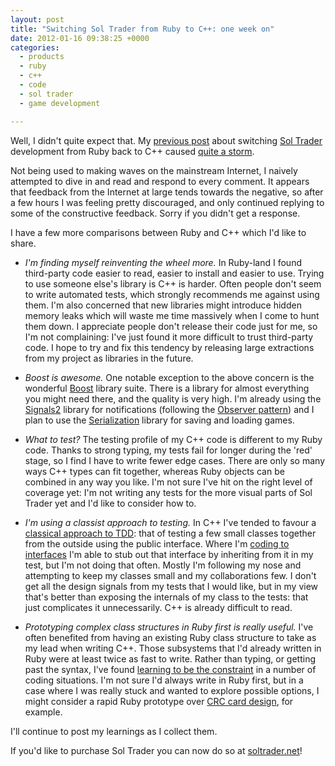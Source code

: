 ```yaml
---
layout: post
title: "Switching Sol Trader from Ruby to C++: one week on"
date: 2012-01-16 09:38:25 +0000
categories:
  - products
  - ruby
  - c++
  - code
  - sol trader
  - game development

---
```

Well, I didn't quite expect that. My [previous post](/2012/01/why-i-switched-from-ruby-back-to-c-plus-plus/) about switching [Sol Trader](http://soltrader.net) development from Ruby back to C++ caused [quite a storm](http://news.ycombinator.com/item?id=3440596).

Not being used to making waves on the mainstream Internet, I naively attempted to dive in and read and respond to every comment. It appears that feedback from the Internet at large tends towards the negative, so after a few hours I was feeling pretty discouraged, and only continued replying to some of the constructive feedback. Sorry if you didn't get a response.

I have a few more comparisons between Ruby and C++ which I'd like to share.

* *I'm finding myself reinventing the wheel more.* In Ruby-land I found third-party code easier to read, easier to install and easier to use. Trying to use someone else's library is C++ is harder. Often people don't seem to write automated tests, which strongly recommends me against using them. I'm also concerned that new libraries might introduce hidden memory leaks which will waste me time massively when I come to hunt them down. I appreciate people don't release their code just for me, so I'm not complaining: I've just found it more difficult to trust third-party code. I hope to try and fix this tendency by releasing large extractions from my project as libraries in the future.

* *Boost is awesome.* One notable exception to the above concern is the wonderful [Boost](http://boost.org) library suite. There is a library for almost everything you might need there, and the quality is very high. I'm already using the [Signals2](http://www.boost.org/libs/signals2) library for notifications (following the [Observer pattern](http://en.wikipedia.org/wiki/Observer_pattern)) and I plan to use the [Serialization](http://www.boost.org/libs/serialization) library for saving and loading games.

* *What to test?* The testing profile of my C++ code is different to my Ruby code. Thanks to strong typing, my tests fail for longer during the 'red' stage, so I find I have to write fewer edge cases. There are only so many ways C++ types can fit together, whereas Ruby objects can be combined in any way you like. I'm not sure I've hit on the right level of coverage yet: I'm not writing any tests for the more visual parts of Sol Trader yet and I'd like to consider how to.

* *I'm using a classist approach to testing.* In C++ I've tended to favour a [classical approach to TDD](http://martinfowler.com/articles/mocksArentStubs.html): that of testing a few small classes together from the outside using the public interface. Where I'm [coding to interfaces](http://stackoverflow.com/a/384067/1073735) I'm able to stub out that interface by inheriting from it in my test, but I'm not doing that often. Mostly I'm following my nose and attempting to keep my classes small and my collaborations few. I don't get all the design signals from my tests that I would like, but in my view that's better than exposing the internals of my class to the tests: that just complicates it unnecessarily. C++ is already difficult to read.

* *Prototyping complex class structures in Ruby first is really useful.* I've often benefited from having an existing Ruby class structure to take as my lead when writing C++. Those subsystems that I'd already written in Ruby were at least twice as fast to write. Rather than typing, or getting past the syntax, I've found [learning to be the constraint](http://dannorth.net/2010/08/30/introducing-deliberate-discovery/) in a number of coding situations. I'm not sure I'd always write in Ruby first, but in a case where I was really stuck and wanted to explore possible options, I might consider a rapid Ruby prototype over [CRC card design](http://en.wikipedia.org/wiki/Class-responsibility-collaboration_card), for example.

I'll continue to post my learnings as I collect them.

<div class='alert alert-info'>
  If you'd like to purchase Sol Trader you can now do so at <a href='http://soltrader.net'>soltrader.net</a>!
</div>
